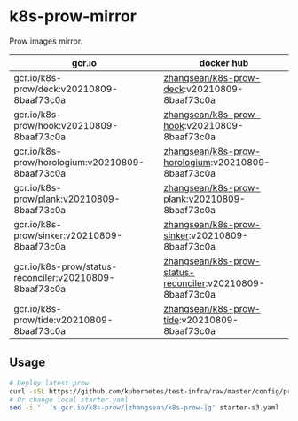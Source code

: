 # k8s-prow-mirror

Prow images mirror.

gcr.io | docker hub
---|---
gcr.io/k8s-prow/deck:v20210809-8baaf73c0a | [zhangsean/k8s-prow-deck](https://hub.docker.com/r/zhangsean/k8s-prow-deck):v20210809-8baaf73c0a
gcr.io/k8s-prow/hook:v20210809-8baaf73c0a | [zhangsean/k8s-prow-hook](https://hub.docker.com/r/zhangsean/k8s-prow-hook):v20210809-8baaf73c0a
gcr.io/k8s-prow/horologium:v20210809-8baaf73c0a | [zhangsean/k8s-prow-horologium](https://hub.docker.com/r/zhangsean/k8s-prow-horologium):v20210809-8baaf73c0a
gcr.io/k8s-prow/plank:v20210809-8baaf73c0a | [zhangsean/k8s-prow-plank](https://hub.docker.com/r/zhangsean/k8s-prow-plank):v20210809-8baaf73c0a
gcr.io/k8s-prow/sinker:v20210809-8baaf73c0a | [zhangsean/k8s-prow-sinker](https://hub.docker.com/r/zhangsean/k8s-prow-sinker):v20210809-8baaf73c0a
gcr.io/k8s-prow/status-reconciler:v20210809-8baaf73c0a | [zhangsean/k8s-prow-status-reconciler](https://hub.docker.com/r/zhangsean/k8s-prow-status-reconciler):v20210809-8baaf73c0a
gcr.io/k8s-prow/tide:v20210809-8baaf73c0a | [zhangsean/k8s-prow-tide](https://hub.docker.com/r/zhangsean/k8s-prow-tide):v20210809-8baaf73c0a

## Usage

```bash
# Deploy latest prow
curl -sSL https://github.com/kubernetes/test-infra/raw/master/config/prow/cluster/starter-s3.yaml | sed 's|gcr.io/k8s-prow/|zhangsean/k8s-prow-|g' | kubectl apply -f -
# Or change local starter.yaml
sed -i '' 's|gcr.io/k8s-prow/|zhangsean/k8s-prow-|g' starter-s3.yaml
```
